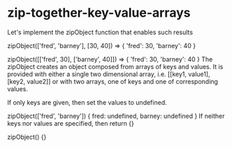 # zip-together-key-value-arrays

Let's implement the zipObject function that enables such results

zipObject(['fred', 'barney'], [30, 40])
=> { 'fred': 30, 'barney': 40 }

zipObject([['fred', 30], ['barney', 40]])
=> { 'fred': 30, 'barney': 40 }
The zipObject creates an object composed from arrays of keys and values. It is provided with either a single two dimensional array, i.e. [[key1, value1], [key2, value2]] or with two arrays, one of keys and one of corresponding values.

If only keys are given, then set the values to undefined.

zipObject(['fred', 'barney'])
{ fred: undefined, barney: undefined }
If neither keys nor values are specified, then return {}

zipObject()
{}
